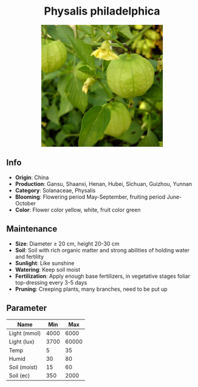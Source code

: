 <h1 align='center'>Physalis philadelphica</h1>
<p align="center">
    <img 
        align='center'
        width='320'
        src="../images/physalis philadelphica.png" 
        alt='Physalis philadelphica' />
</p>

## Info

 - **Origin**: China
 - **Production**: Gansu, Shaanxi, Henan, Hubei, Sichuan, Guizhou, Yunnan
 - **Category**: Solanaceae, Physalis
 - **Blooming**: Flowering period May-September, fruiting period June-October
 - **Color**: Flower color yellow, white, fruit color green

## Maintenance

 - **Size**: Diameter ≥ 20 cm, height 20-30 cm
 - **Soil**: Soil with rich organic matter and strong abilities of holding water and fertility
 - **Sunlight**: Like sunshine
 - **Watering**: Keep soil moist
 - **Fertilization**: Apply enough base fertilizers, in vegetative stages foliar top-dressing every 3-5 days
 - **Pruning**: Creeping plants, many branches, need to be put up

## Parameter

| Name         | Min  | Max   |
|--------------|------|-------|
| Light (mmol) | 4000 | 6000  |
| Light (lux)  | 3700 | 60000 |
| Temp         | 5    | 35    |
| Humid        | 30   | 80    |
| Soil (moist) | 15   | 60    |
| Soil (ec)    | 350  | 2000  |